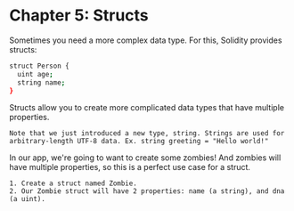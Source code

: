 # Chapter 5: Structs

Sometimes you need a more complex data type. For this, Solidity provides structs:

```bash
struct Person {
  uint age;
  string name;
}

```

Structs allow you to create more complicated data types that have multiple properties.

    Note that we just introduced a new type, string. Strings are used for arbitrary-length UTF-8 data. Ex. string greeting = "Hello world!"

In our app, we're going to want to create some zombies! And zombies will have multiple properties, so this is a perfect use case for a struct.

    1. Create a struct named Zombie.
    2. Our Zombie struct will have 2 properties: name (a string), and dna (a uint).
